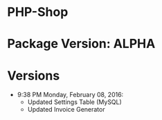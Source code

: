 # PHP-Shop

# Package Version: ALPHA

# Versions
* 9:38 PM Monday, February 08, 2016:
	* Updated Settings Table (MySQL)
	* Updated Invoice Generator